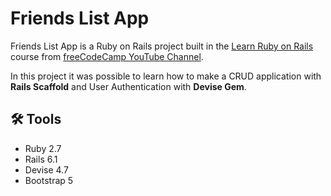 # Friends List App

Friends List App is a Ruby on Rails project built in the <a href="https://youtu.be/fmyvWz5TUWg">Learn Ruby on Rails</a> course from <a href="https://www.youtube.com/channel/UC8butISFwT-Wl7EV0hUK0BQ">freeCodeCamp YouTube Channel</a>.

In this project it was possible to learn how to make a CRUD application with <strong>Rails Scaffold</strong> and User Authentication with <strong>Devise Gem</strong>.

## 🛠 Tools

* Ruby 2.7
* Rails 6.1
* Devise 4.7
* Bootstrap 5